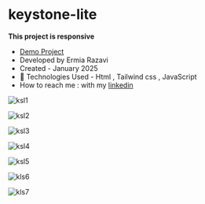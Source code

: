 # keystone-lite

**This project is responsive**

- [Demo Project](https://ermiarzv.github.io/keystone-lite/)
- Developed by Ermia Razavi
- Created - January 2025
- 🤖 Technologies Used - Html , Tailwind css , JavaScript 
- How to reach me : with my
[linkedin](https://www.linkedin.com/in/ermia-razavi-a611312a3/)


![ksl1](https://github.com/user-attachments/assets/9265a35d-09fa-49d7-9db8-dbf1d49793ff)

![ksl2](https://github.com/user-attachments/assets/31fe4eb5-fba0-4b5a-ae5c-814beba3770d)

![ksl3](https://github.com/user-attachments/assets/06dfe7a5-274d-4943-b36c-636f67c43040)

![ksl4](https://github.com/user-attachments/assets/c4f32719-9893-4089-b54d-fb2af9e73acd)

![ksl5](https://github.com/user-attachments/assets/07dabf04-3cce-4595-ad73-7c3e1b9b5995)

![kls6](https://github.com/user-attachments/assets/1ab4e51d-b47b-4d11-bbcc-39c0395902ec)

![kls7](https://github.com/user-attachments/assets/95a52946-8a62-4130-b98d-285e8fd57b0a)

